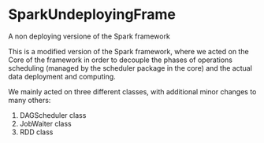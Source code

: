 # SparkUndeployingFrame
A non deploying versione of the Spark framework

This is a modified version of the Spark framework, where we acted on the Core of the framework in order to decouple the phases of
operations scheduling (managed by the scheduler package in the core) and the actual data deployment and computing.

We mainly acted on three different classes, with additional minor changes to many others:
1) DAGScheduler class
2) JobWaiter class
3) RDD class
